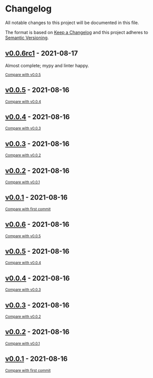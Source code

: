 # Changelog
All notable changes to this project will be documented in this file.

The format is based on [Keep a Changelog](http://keepachangelog.com/en/1.0.0/)
and this project adheres to [Semantic Versioning](http://semver.org/spec/v2.0.0.html).

<!-- insertion marker -->
## [v0.0.6rc1](https://github.com/2e0byo/mars-mcd-helper/releases/tag/v0.0.6rc1) - 2021-08-17
Almost complete; mypy and linter happy.

<small>[Compare with v0.0.5](https://github.com/2e0byo/mars-mcd-helper/compare/v0.0.5...v0.0.6rc1)</small>

## [v0.0.5](https://github.com/2e0byo/mars-mcd-helper/releases/tag/v0.0.5) - 2021-08-16

<small>[Compare with v0.0.4](https://github.com/2e0byo/mars-mcd-helper/compare/v0.0.4...v0.0.5)</small>

## [v0.0.4](https://github.com/2e0byo/mars-mcd-helper/releases/tag/v0.0.4) - 2021-08-16

<small>[Compare with v0.0.3](https://github.com/2e0byo/mars-mcd-helper/compare/v0.0.3...v0.0.4)</small>

## [v0.0.3](https://github.com/2e0byo/mars-mcd-helper/releases/tag/v0.0.3) - 2021-08-16

<small>[Compare with v0.0.2](https://github.com/2e0byo/mars-mcd-helper/compare/v0.0.2...v0.0.3)</small>

## [v0.0.2](https://github.com/2e0byo/mars-mcd-helper/releases/tag/v0.0.2) - 2021-08-16

<small>[Compare with v0.0.1](https://github.com/2e0byo/mars-mcd-helper/compare/v0.0.1...v0.0.2)</small>

## [v0.0.1](https://github.com/2e0byo/mars-mcd-helper/releases/tag/v0.0.1) - 2021-08-16

<small>[Compare with first commit](https://github.com/2e0byo/mars-mcd-helper/compare/f964e97df75de77f68fe8746094ba6d22683b14f...v0.0.1)</small>


## [v0.0.6](https://github.com/2e0byo/mars-mcd-helper/releases/tag/v0.0.6) - 2021-08-16

<small>[Compare with v0.0.5](https://github.com/2e0byo/mars-mcd-helper/compare/v0.0.5...v0.0.6)</small>

## [v0.0.5](https://github.com/2e0byo/mars-mcd-helper/releases/tag/v0.0.5) - 2021-08-16

<small>[Compare with v0.0.4](https://github.com/2e0byo/mars-mcd-helper/compare/v0.0.4...v0.0.5)</small>

## [v0.0.4](https://github.com/2e0byo/mars-mcd-helper/releases/tag/v0.0.4) - 2021-08-16

<small>[Compare with v0.0.3](https://github.com/2e0byo/mars-mcd-helper/compare/v0.0.3...v0.0.4)</small>

## [v0.0.3](https://github.com/2e0byo/mars-mcd-helper/releases/tag/v0.0.3) - 2021-08-16

<small>[Compare with v0.0.2](https://github.com/2e0byo/mars-mcd-helper/compare/v0.0.2...v0.0.3)</small>

## [v0.0.2](https://github.com/2e0byo/mars-mcd-helper/releases/tag/v0.0.2) - 2021-08-16

<small>[Compare with v0.0.1](https://github.com/2e0byo/mars-mcd-helper/compare/v0.0.1...v0.0.2)</small>

## [v0.0.1](https://github.com/2e0byo/mars-mcd-helper/releases/tag/v0.0.1) - 2021-08-16

<small>[Compare with first commit](https://github.com/2e0byo/mars-mcd-helper/compare/f964e97df75de77f68fe8746094ba6d22683b14f...v0.0.1)</small>
